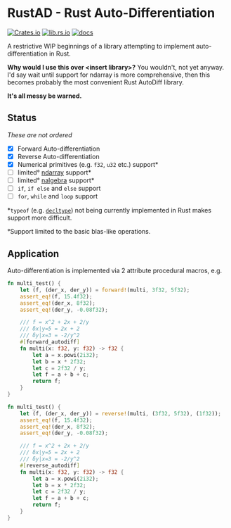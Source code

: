 # RustAD - Rust Auto-Differentiation

[![Crates.io](https://img.shields.io/crates/v/rust-ad)](https://crates.io/crates/rust-ad)
[![lib.rs.io](https://img.shields.io/crates/v/rust-ad?color=blue&label=lib.rs)](https://lib.rs/crates/rust-ad)
[![docs](https://img.shields.io/crates/v/rust-ad?color=yellow&label=docs)](https://docs.rs/rust-ad)

A restrictive WIP beginnings of a library attempting to implement auto-differentiation in Rust.

**Why would I use this over \<insert library\>?** You wouldn't, not yet anyway. I'd say wait until support for ndarray is more comprehensive, then this becomes probably the most convenient Rust AutoDiff library.

**It's all messy be warned.**

## Status

*These are not ordered*

- [x] Forward Auto-differentiation
- [x] Reverse Auto-differentiation
- [x] Numerical primitives (e.g. `f32`, `u32` etc.) support*
- [ ] limited° [ndarray](https://github.com/rust-ndarray/ndarray) support*
- [ ] limited° [nalgebra](https://docs.rs/nalgebra/latest/nalgebra/) support*
- [ ] `if`, `if else` and `else` support
- [ ] `for`, `while` and `loop` support

*`typeof` (e.g. [`decltype`](https://en.cppreference.com/w/cpp/language/decltype)) not being currently implemented in Rust makes support more difficult.

°Support limited to the basic blas-like operations.

## Application

Auto-differentiation is implemented via 2 attribute procedural macros, e.g.

```rust
fn multi_test() {
    let (f, (der_x, der_y)) = forward!(multi, 3f32, 5f32);
    assert_eq!(f, 15.4f32);
    assert_eq!(der_x, 8f32);
    assert_eq!(der_y, -0.08f32);

    /// f = x^2 + 2x + 2/y
    /// δx|y=5 = 2x + 2
    /// δy|x=3 = -2/y^2
    #[forward_autodiff]
    fn multi(x: f32, y: f32) -> f32 {
        let a = x.powi(2i32);
        let b = x * 2f32;
        let c = 2f32 / y;
        let f = a + b + c;
        return f;
    }
}
```
```rust
fn multi_test() {
    let (f, (der_x, der_y)) = reverse!(multi, (3f32, 5f32), (1f32));
    assert_eq!(f, 15.4f32);
    assert_eq!(der_x, 8f32);
    assert_eq!(der_y, -0.08f32);

    /// f = x^2 + 2x + 2/y
    /// δx|y=5 = 2x + 2
    /// δy|x=3 = -2/y^2
    #[reverse_autodiff]
    fn multi(x: f32, y: f32) -> f32 {
        let a = x.powi(2i32);
        let b = x * 2f32;
        let c = 2f32 / y;
        let f = a + b + c;
        return f;
    }
}
```
